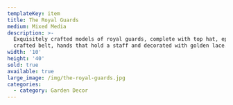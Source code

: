 ```yaml
---
templateKey: item
title: The Royal Guards
medium: Mixed Media
description: >-
  Exquisitely crafted models of royal guards, complete with top hat, epaulettes,
  crafted belt, hands that hold a staff and decorated with golden lace.
width: '10'
height: '40'
sold: true
available: true
large_image: /img/the-royal-guards.jpg
categories:
  - category: Garden Decor
---
```


